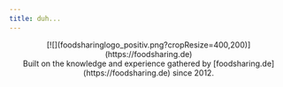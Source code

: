 ```yaml
---
title: duh...
---
```


<div markdown="1" style="text-align: center">
  [![](foodsharinglogo_positiv.png?cropResize=400,200)](https://foodsharing.de)<br>
  Built on the knowledge and experience gathered by [foodsharing.de](https://foodsharing.de) since 2012.
</div>
